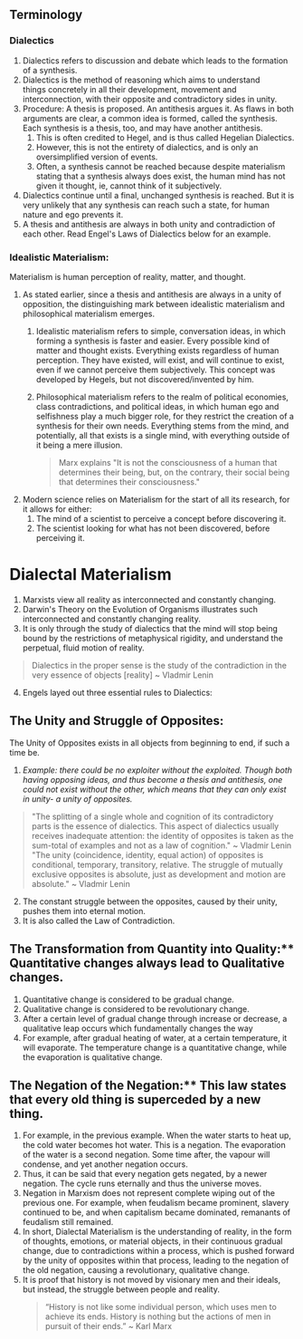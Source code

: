 ## Terminology
### Dialectics

1. Dialectics refers to discussion and debate which leads to the formation of a synthesis.
2. Dialectics is the method of reasoning which aims to understand things concretely in all their development, movement and interconnection, with their opposite and contradictory sides in unity.
3. Procedure: A thesis is proposed. An antithesis argues it. As flaws in both arguments are clear, a common idea is formed, called the synthesis. Each synthesis is a thesis, too, and may have another antithesis. 
    1. This is often credited to Hegel, and is thus called Hegelian Dialectics.
    2. However, this is not the entirety of dialectics, and is only an oversimplified version of events. 
    3. Often, a synthesis cannot be reached because despite materialism stating that a synthesis always does exist, the human mind has not given it thought, ie, cannot think of it subjectively.
4. Dialectics continue until a final, unchanged synthesis is reached. But it is very unlikely that any synthesis can reach such a state, for human nature and ego prevents it.
5. A thesis and antithesis are always in both unity and contradiction of each other. Read Engel's Laws of Dialectics below for an example.

### Idealistic Materialism:

Materialism is human perception of reality, matter, and thought.

1. As stated earlier, since a thesis and antithesis are always in a unity of opposition, the distinguishing mark between idealistic materialism and philosophical materialism emerges. 
    1. Idealistic materialism refers to simple, conversation ideas, in which forming a synthesis is faster and easier. Every possible kind of matter and thought exists. Everything exists regardless of human perception. They have existed, will exist, and will continue to exist, even if we cannot perceive them subjectively. This concept was developed by Hegels, but not discovered/invented by him.
    2. Philosophical materialism refers to the realm of political economies, class contradictions, and political ideas, in which human ego and selfishness play a much bigger role, for they restrict the creation of a synthesis for their own needs. Everything stems from the mind, and potentially, all that exists is a single mind, with everything outside of it being a mere illusion.
        
        > Marx explains "It is not the consciousness of a human that determines their being, but, on the contrary, their social being that determines their consciousness."
        > 
2. Modern science relies on Materialism for the start of all its research, for it allows for either:
    1. The mind of a scientist to perceive a concept before discovering it.
    2. The scientist looking for what has not been discovered, before perceiving it. 

# Dialectal Materialism 

1. Marxists view all reality as interconnected and constantly changing.
2. Darwin's Theory on the Evolution of Organisms illustrates such interconnected and constantly changing reality.
3. It is only through the study of dialectics that the mind will stop being bound by the restrictions of metaphysical rigidity, and understand the perpetual, fluid motion of reality.

> Dialectics in the proper sense is the study of the contradiction in the very essence of objects [reality]
~ Vladmir Lenin
> 
4. Engels layed out three essential rules to Dialectics:
## **The Unity and Struggle of Opposites:** 
The Unity of Opposites exists in all objects from beginning to end, if such a time be. 
1. *Example: there could be no exploiter without the exploited. Though both having opposing ideas, and thus become a thesis and antithesis, one could not exist without the other, which means that they can only exist in unity- a unity of opposites.*
            
> "The splitting of a single whole and cognition of its contradictory parts is the essence of dialectics. This aspect of dialectics usually receives inadequate attention: the identity of opposites is taken as the sum-total of examples and not as a law of cognition."
~ Vladmir Lenin
> "The unity (coincidence, identity, equal action) of opposites is conditional, temporary, transitory, relative. The struggle of mutually exclusive opposites is absolute, just as development and motion are absolute."
~ Vladmir Lenin
>
2. The constant struggle between the opposites, caused by their unity, pushes them into eternal motion. 
3. It is also called the Law of Contradiction.
## The Transformation from Quantity into Quality:** Quantitative changes always lead to Qualitative changes.
1. Quantitative change is considered to be gradual change.
2. Qualitative change is considered to be revolutionary change.
3. After a certain level of gradual change through increase or decrease, a qualitative leap occurs which fundamentally changes the way
4. For example, after gradual heating of water, at a certain temperature, it will evaporate. The temperature change is a quantitative change, while the evaporation is qualitative change.
## The Negation of the Negation:** This law states that every old thing is superceded by a new thing.
1. For example, in the previous example. When the water starts to heat up, the cold water becomes hot water. This is a negation. The evaporation of the water is a second negation. Some time after, the vapour will condense, and yet another negation occurs.
2. Thus, it can be said that every negation gets negated, by a newer negation. The cycle runs eternally and thus the universe moves.
3. Negation in Marxism does not represent complete wiping out of the previous one. For example, when feudalism became prominent, slavery continued to be, and when capitalism became dominated, remanants of feudalism still remained.
1. In short, Dialectal Materialism is the understanding of reality, in the form of thoughts, emotions, or material objects, in their continuous gradual change, due to contradictions within a process, which is pushed forward by the unity of opposites within that process, leading to the negation of the old negation, causing a revolutionary, qualitative change.
2. It is proof that history is not moved by visionary men and their ideals, but instead, the struggle between people and reality.
    > “History is not like some individual person, which uses men to achieve its ends. History is nothing but the actions of men in pursuit of their ends.”
    ~ Karl Marx
    >
